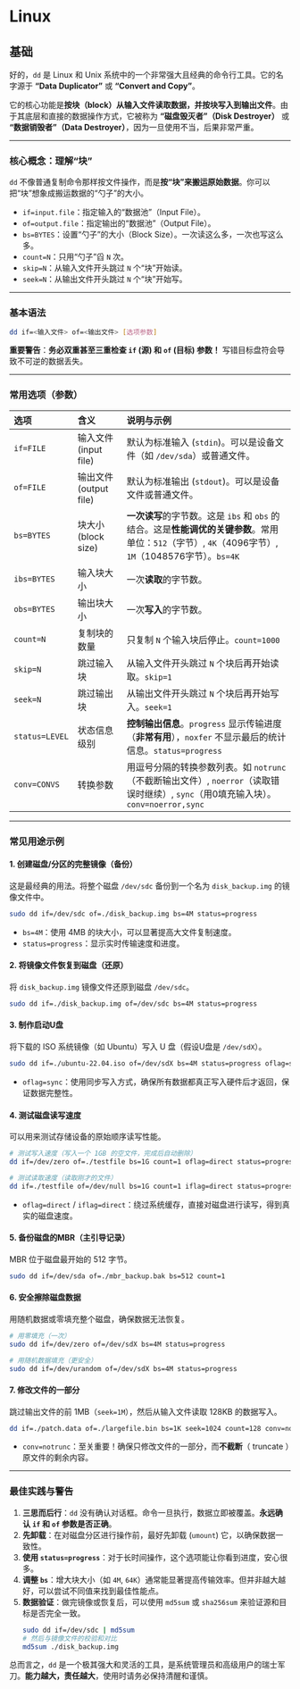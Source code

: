 # Linux

## 基础

好的，`dd` 是 Linux 和 Unix 系统中的一个非常强大且经典的命令行工具。它的名字源于 **“Data Duplicator”** 或 **“Convert and Copy”**。

它的核心功能是**按块（block）从输入文件读取数据，并按块写入到输出文件**。由于其底层和直接的数据操作方式，它被称为 **“磁盘毁灭者”（Disk Destroyer）** 或 **“数据销毁者”（Data Destroyer）**，因为一旦使用不当，后果非常严重。

---

### 核心概念：理解“块”

`dd` 不像普通复制命令那样按文件操作，而是**按“块”来搬运原始数据**。你可以把“块”想象成搬运数据的“勺子”的大小。

*   `if=input.file`：指定输入的“数据池”（Input File）。
*   `of=output.file`：指定输出的“数据池”（Output File）。
*   `bs=BYTES`：设置“勺子”的大小（Block Size）。一次读这么多，一次也写这么多。
*   `count=N`：只用“勺子”舀 `N` 次。
*   `skip=N`：从输入文件开头跳过 `N` 个“块”开始读。
*   `seek=N`：从输出文件开头跳过 `N` 个“块”开始写。

---

### 基本语法

```bash
dd if=<输入文件> of=<输出文件> [选项参数]
```

**重要警告**：**务必双重甚至三重检查 `if` (源) 和 `of` (目标) 参数！** 写错目标盘符会导致不可逆的数据丢失。

---

### 常用选项（参数）

| 选项           | 含义                   | 说明与示例                                                   |
| :------------- | :--------------------- | :----------------------------------------------------------- |
| `if=FILE`      | 输入文件 (input file)  | 默认为标准输入 (`stdin`)。可以是设备文件（如 `/dev/sda`）或普通文件。 |
| `of=FILE`      | 输出文件 (output file) | 默认为标准输出 (`stdout`)。可以是设备文件或普通文件。        |
| `bs=BYTES`     | 块大小 (block size)    | **一次读写**的字节数。这是 `ibs` 和 `obs` 的结合。这是**性能调优的关键参数**。常用单位：`512`（字节）, `4K`（4096字节）, `1M`（1048576字节）。`bs=4K` |
| `ibs=BYTES`    | 输入块大小             | 一次**读取**的字节数。                                       |
| `obs=BYTES`    | 输出块大小             | 一次**写入**的字节数。                                       |
| `count=N`      | 复制块的数量           | 只复制 `N` 个输入块后停止。`count=1000`                      |
| `skip=N`       | 跳过输入块             | 从输入文件开头跳过 `N` 个块后再开始读取。`skip=1`            |
| `seek=N`       | 跳过输出块             | 从输出文件开头跳过 `N` 个块后再开始写入。`seek=1`            |
| `status=LEVEL` | 状态信息级别           | **控制输出信息**。`progress` 显示传输进度（**非常有用**），`noxfer` 不显示最后的统计信息。`status=progress` |
| `conv=CONVS`   | 转换参数               | 用逗号分隔的转换参数列表。如 `notrunc`（不截断输出文件）, `noerror`（读取错误时继续）, `sync`（用0填充输入块）。`conv=noerror,sync` |

---

### 常见用途示例

#### 1. 创建磁盘/分区的完整镜像（备份）
这是最经典的用法。将整个磁盘 `/dev/sdc` 备份到一个名为 `disk_backup.img` 的镜像文件中。
```bash
sudo dd if=/dev/sdc of=./disk_backup.img bs=4M status=progress
```
*   `bs=4M`：使用 4MB 的块大小，可以显著提高大文件复制速度。
*   `status=progress`：显示实时传输速度和进度。

#### 2. 将镜像文件恢复到磁盘（还原）
将 `disk_backup.img` 镜像文件还原到磁盘 `/dev/sdc`。
```bash
sudo dd if=./disk_backup.img of=/dev/sdc bs=4M status=progress
```

#### 3. 制作启动U盘
将下载的 ISO 系统镜像（如 Ubuntu）写入 U 盘（假设U盘是 `/dev/sdX`）。
```bash
sudo dd if=./ubuntu-22.04.iso of=/dev/sdX bs=4M status=progress oflag=sync
```
*   `oflag=sync`：使用同步写入方式，确保所有数据都真正写入硬件后才返回，保证数据完整性。

#### 4. 测试磁盘读写速度
可以用来测试存储设备的原始顺序读写性能。
```bash
# 测试写入速度（写入一个 1GB 的空文件，完成后自动删除）
dd if=/dev/zero of=./testfile bs=1G count=1 oflag=direct status=progress

# 测试读取速度（读取刚才的文件）
dd if=./testfile of=/dev/null bs=1G count=1 iflag=direct status=progress
```
*   `oflag=direct` / `iflag=direct`：绕过系统缓存，直接对磁盘进行读写，得到真实的磁盘速度。

#### 5. 备份磁盘的MBR（主引导记录）
MBR 位于磁盘最开始的 512 字节。
```bash
sudo dd if=/dev/sda of=./mbr_backup.bak bs=512 count=1
```

#### 6. 安全擦除磁盘数据
用随机数据或零填充整个磁盘，确保数据无法恢复。
```bash
# 用零填充（一次）
sudo dd if=/dev/zero of=/dev/sdX bs=4M status=progress

# 用随机数据填充（更安全）
sudo dd if=/dev/urandom of=/dev/sdX bs=4M status=progress
```

#### 7. 修改文件的一部分
跳过输出文件的前 1MB（`seek=1M`），然后从输入文件读取 128KB 的数据写入。
```bash
dd if=./patch.data of=./largefile.bin bs=1K seek=1024 count=128 conv=notrunc
```
*   `conv=notrunc`：至关重要！确保只修改文件的一部分，而**不截断**（ truncate ）原文件的剩余内容。

---

### 最佳实践与警告

1.  **三思而后行**：`dd` 没有确认对话框。命令一旦执行，数据立即被覆盖。**永远确认 `if` 和 `of` 参数是否正确**。
2.  **先卸载**：在对磁盘分区进行操作前，最好先卸载 (`umount`) 它，以确保数据一致性。
3.  **使用 `status=progress`**：对于长时间操作，这个选项能让你看到进度，安心很多。
4.  **调整 `bs`**：增大块大小（如 `4M`, `64K`）通常能显著提高传输效率。但并非越大越好，可以尝试不同值来找到最佳性能点。
5.  **数据验证**：做完镜像或恢复后，可以使用 `md5sum` 或 `sha256sum` 来验证源和目标是否完全一致。
    ```bash
    sudo dd if=/dev/sdc | md5sum
    # 然后与镜像文件的校验和对比
    md5sum ./disk_backup.img
    ```

总而言之，`dd` 是一个极其强大和灵活的工具，是系统管理员和高级用户的瑞士军刀。**能力越大，责任越大**，使用时请务必保持清醒和谨慎。
